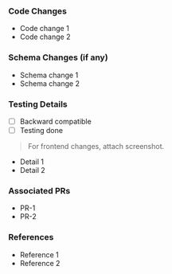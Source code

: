 ### Code Changes

- Code change 1
- Code change 2


### Schema Changes (if any)

- Schema change 1
- Schema change 2


### Testing Details

- [ ] Backward compatible
- [ ] Testing done

> For frontend changes, attach screenshot. 

- Detail 1
- Detail 2


### Associated PRs

- PR-1
- PR-2


### References

- Reference 1
- Reference 2
